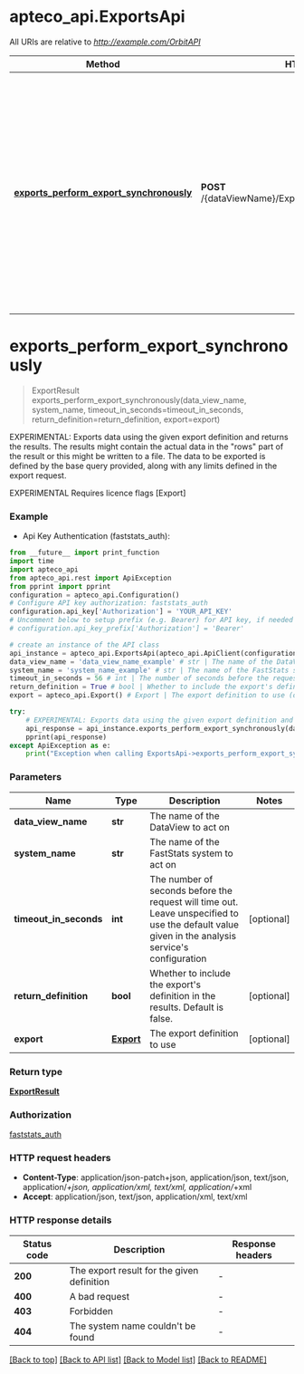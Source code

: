 # apteco_api.ExportsApi

All URIs are relative to *http://example.com/OrbitAPI*

Method | HTTP request | Description
------------- | ------------- | -------------
[**exports_perform_export_synchronously**](ExportsApi.md#exports_perform_export_synchronously) | **POST** /{dataViewName}/Exports/{systemName}/ExportSync | EXPERIMENTAL: Exports data using the given export definition and returns the results.  The results might contain the actual data in the \&quot;rows\&quot; part of the result or this might be written to a file.  The data to be exported is defined by the base query provided, along with any limits defined in the export request.


# **exports_perform_export_synchronously**
> ExportResult exports_perform_export_synchronously(data_view_name, system_name, timeout_in_seconds=timeout_in_seconds, return_definition=return_definition, export=export)

EXPERIMENTAL: Exports data using the given export definition and returns the results.  The results might contain the actual data in the \"rows\" part of the result or this might be written to a file.  The data to be exported is defined by the base query provided, along with any limits defined in the export request.

EXPERIMENTAL  Requires licence flags [Export]

### Example

* Api Key Authentication (faststats_auth):
```python
from __future__ import print_function
import time
import apteco_api
from apteco_api.rest import ApiException
from pprint import pprint
configuration = apteco_api.Configuration()
# Configure API key authorization: faststats_auth
configuration.api_key['Authorization'] = 'YOUR_API_KEY'
# Uncomment below to setup prefix (e.g. Bearer) for API key, if needed
# configuration.api_key_prefix['Authorization'] = 'Bearer'

# create an instance of the API class
api_instance = apteco_api.ExportsApi(apteco_api.ApiClient(configuration))
data_view_name = 'data_view_name_example' # str | The name of the DataView to act on
system_name = 'system_name_example' # str | The name of the FastStats system to act on
timeout_in_seconds = 56 # int | The number of seconds before the request will time out.  Leave unspecified to use the default value given in the analysis service's configuration (optional)
return_definition = True # bool | Whether to include the export's definition in the results.  Default is false. (optional)
export = apteco_api.Export() # Export | The export definition to use (optional)

try:
    # EXPERIMENTAL: Exports data using the given export definition and returns the results.  The results might contain the actual data in the \"rows\" part of the result or this might be written to a file.  The data to be exported is defined by the base query provided, along with any limits defined in the export request.
    api_response = api_instance.exports_perform_export_synchronously(data_view_name, system_name, timeout_in_seconds=timeout_in_seconds, return_definition=return_definition, export=export)
    pprint(api_response)
except ApiException as e:
    print("Exception when calling ExportsApi->exports_perform_export_synchronously: %s\n" % e)
```

### Parameters

Name | Type | Description  | Notes
------------- | ------------- | ------------- | -------------
 **data_view_name** | **str**| The name of the DataView to act on | 
 **system_name** | **str**| The name of the FastStats system to act on | 
 **timeout_in_seconds** | **int**| The number of seconds before the request will time out.  Leave unspecified to use the default value given in the analysis service&#39;s configuration | [optional] 
 **return_definition** | **bool**| Whether to include the export&#39;s definition in the results.  Default is false. | [optional] 
 **export** | [**Export**](Export.md)| The export definition to use | [optional] 

### Return type

[**ExportResult**](ExportResult.md)

### Authorization

[faststats_auth](../README.md#faststats_auth)

### HTTP request headers

 - **Content-Type**: application/json-patch+json, application/json, text/json, application/*+json, application/xml, text/xml, application/*+xml
 - **Accept**: application/json, text/json, application/xml, text/xml

### HTTP response details
| Status code | Description | Response headers |
|-------------|-------------|------------------|
**200** | The export result for the given definition |  -  |
**400** | A bad request |  -  |
**403** | Forbidden |  -  |
**404** | The system name couldn&#39;t be found |  -  |

[[Back to top]](#) [[Back to API list]](../README.md#documentation-for-api-endpoints) [[Back to Model list]](../README.md#documentation-for-models) [[Back to README]](../README.md)

